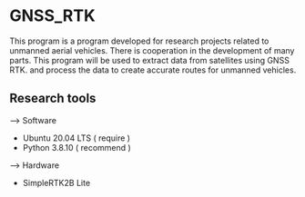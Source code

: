 # GNSS_RTK

This program is a program developed for research projects related to unmanned aerial vehicles. There is cooperation in the development of many parts. This program will be used to extract data from satellites using GNSS RTK. and process the data to create accurate routes for unmanned vehicles.
 
## Research tools
--> Software
<ul>
   <li>Ubuntu 20.04 LTS ( require ) </li>
   <li>Python 3.8.10 ( recommend )</li>
</ul>

--> Hardware
<ul>
   <li>SimpleRTK2B Lite</li>
</ul>
